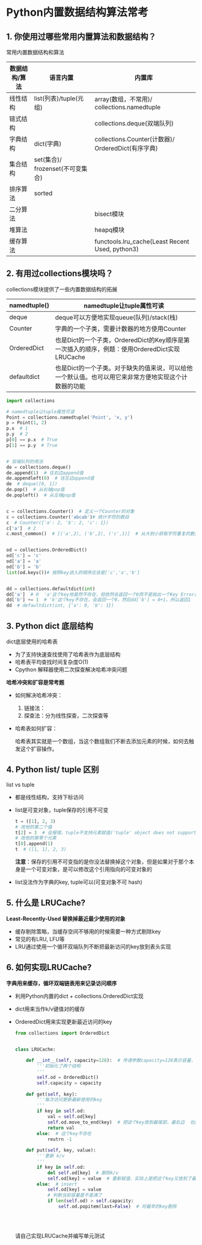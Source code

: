 # Python内置数据结构算法常考

## 1. 你使用过哪些常用内置算法和数据结构？

常用内置数据结构和算法

| **数据结构/算法** | **语言内置**                     | **内置库**                                         |
| ----------------- | -------------------------------- | -------------------------------------------------- |
| 线性结构          | list(列表)/tuple(元组)           | array(数组，不常用)/ collections.namedtuple        |
| 链式结构          |                                  | collections.deque(双端队列)                        |
| 字典结构          | dict(字典)                       | collections.Counter(计数器)/ OrderedDict(有序字典) |
| 集合结构          | set(集合)/ frozenset(不可变集合) |                                                    |
| 排序算法          | sorted                           |                                                    |
| 二分算法          |                                  | bisect模块                                         |
| 堆算法            |                                  | heapq模块                                          |
| 缓存算法          |                                  | functools.lru_cache(Least Recent Used, python3)    |

## 2. 有用过collections模块吗？

collections模块提供了一些内置数据结构的拓展

| namedtuple() | namedtuple让tuple属性可读                                    |
| ------------ | ------------------------------------------------------------ |
| deque        | deque可以方便地实现queue(队列)/stack(栈)                     |
| Counter      | 字典的一个子类，需要计数器的地方使用Counter                  |
| OrderedDict  | 也是Dict的一个子类，OrderedDict的Key顺序是第一次插入的顺序，例题：使用OrderedDict实现LRUCache |
| defaultdict  | 也是Dict的一个子类。对于缺失的值来说，可以给他一个默认值。也可以用它来非常方便地实现这个计数器的功能 |

```python
import collections

# namedtuple让tuple属性可读
Point = collections.namedtuple('Point', 'x, y')
p = Point(1, 2)
p.x  # 1
p.y  # 2
p[0] == p.x  # True
p[1] == p.y  # True


# 双端队列的用法
de = collections.deque()
de.append(1)  # 往右边append值
de.appendleft(0)  # 往左边append值
de  # deque([0, 1])
de.pop()  # 从右端pop值
de.popleft()  # 从左端pop值


c = collections.Counter()  # 定义一个Counter的对象
c = collections.Counter('abcab')# 统计字符的数目
c  # Counter({'a': 2, 'b': 2, 'c': 1})
c['a']  # 2
c.most_common()  # [('a',2), ('b',2), ('c',1)]  # 从大到小获取字符重复的数量


od = collections.OrderedDict()
od['c'] = 'c'
od['a'] = 'a'
od['b'] = 'b'
list(od.keys())# 按照key进入的顺序应该是['c','a','b']


dd = collections.defaultdict(int)
dd['a']  # 0  'a'这个key他虽然不存在，但依然会返回一个0而不是抛出一个Key Error这种异常(带有默认值的字典)
dd['b'] += 1  # 'b'这个key不存在，会返回一个0，然后dd['b'] = 0+1，所以返回1
dd  # defaultdict(int, {'a': 0, 'b': 1})
```

## 3. Python dict 底层结构

dict底层使用的哈希表

* 为了支持快速查找使用了哈希表作为底层结构
* 哈希表平均查找时间复杂度O(1)
* Cpython 解释器使用二次探查解决哈希冲突问题

**哈希冲突和扩容是常考题**

* 如何解决哈希冲突：

  1. 链接法：
  2. 探查法：分为线性探查，二次探查等

* 哈希表如何扩容：

    哈希表其实就是一个数组，当这个数组我们不断去添加元素的时候，如何去触发这个扩容操作。

## 4. Python list/ tuple 区别

list vs tuple

* 都是线性结构，支持下标访问

* list是可变对象，tuple保存的引用不可变

  ```python
  t = ([1], 2, 3)
  # 改他的第二个值
  t[2] = 3  # 会报错，tuple不支持元素赋值('tuple' object does not support item assignment)
  # 改他的第零个元素
  t[0].append(1)
  t  # ([1, 1], 2, 3)
  ```

  **注意**：保存的引用不可变指的是你没法替换掉这个对象，但是如果对于那个本身是一个可变对象，是可以修改这个引用指向的可变对象的

* list没法作为字典的key, tuple可以(可变对象不可 hash)

## 5. 什么是 LRUCache?

**Least-Recently-Used 替换掉最近最少使用的对象**

* 缓存剔除策略，当缓存空间不够用的时候需要一种方式剔除key
* 常见的有LRU, LFU等
* LRU通过使用一个循环双端队列不断把最新访问的key放到表头实现

## 6. 如何实现LRUCache?

**字典用来缓存，循环双端链表用来记录访问顺序**

* 利用Python内置的dict + collections.OrderedDict实现

* dict用来当作k/v键值对的缓存

* OrderedDict用来实现更新最近访问的key

  ```python
  from collections import OrderedDict
  
  
  class LRUCache:
      
      def __int__(self, capacity=128):  # 传递参数capacity=128表示容量，也就是说我们最多只允许128个key/ value存在
          '''初始化了两个结构
          '''
          self.od = OrderedDict()
          self.capacity = capacity
          
      def get(self, key):  
          '''每次访问更新最新使用的key
          '''
          if key in self.od:
              val = self.od[key]
              self.od.move_to_end(key)  # 把这个key放到最尾部，最右边  也就实现了把最近访问的放到了最右边
              return val
          else:  # 这个key不存在
              reutrn -1
              
      def put(self, key, value):
          '''更新 k/v
          '''
          if key in self.od:
              del self.od[key]  # 删除k/v
              self.od[key] = value  # 重新赋值，实际上是把这个key又放到了最后，相当于更新key到表头，表示它是最新访问的 
          else:  # insert
              self.od[key] = value
              # 判断当前容量是不是满了
              if len(self.od) > self.capacity:
                  self.od.popitem(last=False)  # 将最早的key删除
                  
              
      
  ```

  请自己实现LRUCache并编写单元测试



